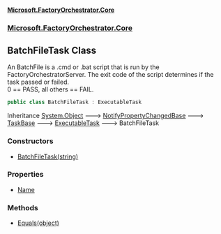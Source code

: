 #### [Microsoft.FactoryOrchestrator.Core](./Microsoft-FactoryOrchestrator-Core.md 'Microsoft.FactoryOrchestrator.Core')
### [Microsoft.FactoryOrchestrator.Core](./Microsoft-FactoryOrchestrator-Core.md 'Microsoft.FactoryOrchestrator.Core')
## BatchFileTask Class
An BatchFile is a .cmd or .bat script that is run by the FactoryOrchestratorServer. The exit code of the script determines if the task passed or failed.  
0 == PASS, all others == FAIL.  
```csharp
public class BatchFileTask : ExecutableTask
```
Inheritance [System.Object](https://docs.microsoft.com/en-us/dotnet/api/System.Object 'System.Object') &#129106; [NotifyPropertyChangedBase](./Microsoft-FactoryOrchestrator-Core-NotifyPropertyChangedBase.md 'Microsoft.FactoryOrchestrator.Core.NotifyPropertyChangedBase') &#129106; [TaskBase](./Microsoft-FactoryOrchestrator-Core-TaskBase.md 'Microsoft.FactoryOrchestrator.Core.TaskBase') &#129106; [ExecutableTask](./Microsoft-FactoryOrchestrator-Core-ExecutableTask.md 'Microsoft.FactoryOrchestrator.Core.ExecutableTask') &#129106; BatchFileTask  
### Constructors
- [BatchFileTask(string)](./Microsoft-FactoryOrchestrator-Core-BatchFileTask-BatchFileTask(string).md 'Microsoft.FactoryOrchestrator.Core.BatchFileTask.BatchFileTask(string)')
### Properties
- [Name](./Microsoft-FactoryOrchestrator-Core-BatchFileTask-Name.md 'Microsoft.FactoryOrchestrator.Core.BatchFileTask.Name')
### Methods
- [Equals(object)](./Microsoft-FactoryOrchestrator-Core-BatchFileTask-Equals(object).md 'Microsoft.FactoryOrchestrator.Core.BatchFileTask.Equals(object)')
